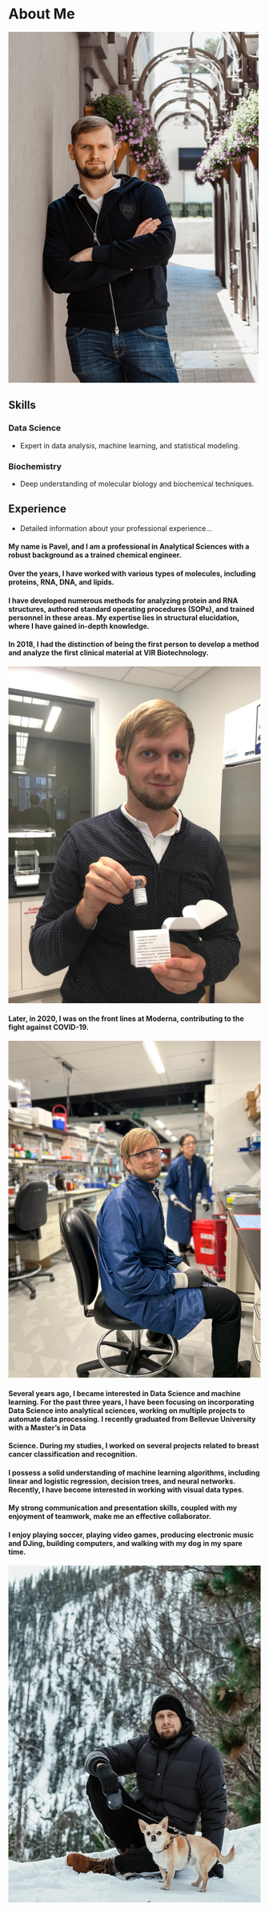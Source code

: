 
# About Me
![My Picture](/assets/images/Me.png)
## Skills

### Data Science
- Expert in data analysis, machine learning, and statistical modeling.

### Biochemistry
- Deep understanding of molecular biology and biochemical techniques.

## Experience
- Detailed information about your professional experience...




#### My name is Pavel, and I am a professional in Analytical Sciences with a robust background as a trained chemical engineer.
#### Over the years, I have worked with various types of molecules, including proteins, RNA, DNA, and lipids.
#### I have developed numerous methods for analyzing protein and RNA structures, authored standard operating procedures (SOPs), and trained personnel in these areas. My expertise lies in structural elucidation, where I have gained in-depth knowledge. 
#### In 2018, I had the distinction of being the first person to develop a method and analyze the first clinical material at VIR Biotechnology. 

![First vial](/assets/images/with_vial.png)

#### Later, in 2020, I was on the front lines at Moderna, contributing to the fight against COVID-19. 
![Laboratory](/assets/images/lab.png)

#### Several years ago, I became interested in Data Science and machine learning. For the past three years, I have been focusing on incorporating Data Science into analytical sciences, working on multiple projects to automate data processing. I recently graduated from Bellevue University with a Master’s in Data 
#### Science. During my studies, I worked on several projects related to breast cancer classification and recognition. 
#### I possess a solid understanding of machine learning algorithms, including linear and logistic regression, decision trees, and neural networks. Recently, I have become interested in working with visual data types. 
#### My strong communication and presentation skills, coupled with my enjoyment of teamwork, make me an effective collaborator. 


#### I enjoy playing soccer, playing video games, producing electronic music and DJing, building computers, and walking with my dog in my spare time.
![Me and my dog](/assets/images/with_chester.png)



